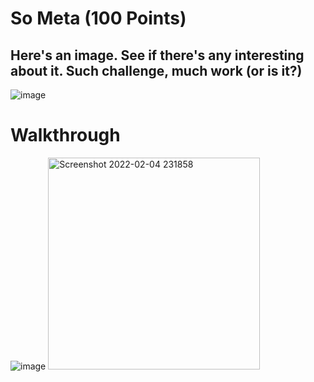 # So Meta (100 Points)
## Here's an image. See if there's any interesting about it. Such challenge, much work (or is it?)
![image](https://user-images.githubusercontent.com/99063625/152629604-e0f6cd55-69ef-41e3-9ec9-f87ee000a12a.jpg)

# Walkthrough
![image](https://user-images.githubusercontent.com/99063625/152629674-2627b65a-5f74-4d10-a09d-f7f70928a2b9.png)
<img width="339" alt="Screenshot 2022-02-04 231858" src="https://user-images.githubusercontent.com/99063625/152629771-f77941ad-3c6f-4121-b898-c7c039b9663f.png">
